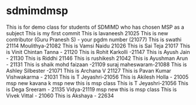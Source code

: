 # sdmimdmsp
This is for demo class for students of SDMIMD who has chosen MSP as a subject
This is my first commit 
This is lavaneesh 21025
This is new contributor (Guru Pranesh S) - your pgdm number (21077) 
This  is swathi 21114
Moulithya-21082
This is Vamsi Naidu 21026
This is Sai Teja 21017
This is Vinit Chintan Tanna - 21120
This is Rohit Karkolli -21147
This is Ayush Jain - 21130
This is Riddhi 21146
This is rushikesh 21042
This is Ayushman Arun - 21131
This is shaik mohd faizaan -21109
suraj maheswaram-21088
This is Ashley Silbester -21071
This is Archana V 21127
This is Pavan Kumar Vishwakarma - 21031
This is T Jeyashri-21056
This is Akilesh Holla - 21005
msp new
kavana k
msp new
this is msp class 
This is T Jeyashri-21056
This is Dega Sreeram - 21135
Vidya-21119
msp new
this is msp class 
This is Vivek Vittal - 21060
This is Akshaya - 22634
